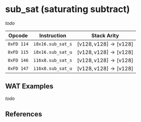 
# sub_sat (saturating subtract)

_todo_



| Opcode     | Instruction       | Stack Arity |
|------------|-------------------|-------------|
| `0xFD 114` | `i8x16.sub_sat_s` | $[ \mathsf{v128}, \mathsf{v128} ] \to [ \mathsf{v128} ]$ |
| `0xFD 115` | `i8x16.sub_sat_u` | $[ \mathsf{v128}, \mathsf{v128} ] \to [ \mathsf{v128} ]$ |
| `0xFD 146` | `i16x8.sub_sat_s` | $[ \mathsf{v128}, \mathsf{v128} ] \to [ \mathsf{v128} ]$ |
| `0xFD 147` | `i16x8.sub_sat_u` | $[ \mathsf{v128}, \mathsf{v128} ] \to [ \mathsf{v128} ]$ |


## WAT Examples

_todo_

## References

[^§2.4.2]: _WebAssembly Core Specification, Structure, Vector Instructions_ - <https://webassembly.github.io/spec/core/bikeshed/#vector-instructions%E2%91%A0>
[^§4.3.2.44]: _WebAssembly Core Specification, Execution, Integer Operations, isubsat_uN_ - <https://webassembly.github.io/spec/core/bikeshed/#-hrefop-isubsat-umathrmisubsat_u_n-i_1-i_2>
[^§4.3.2.45]: _WebAssembly Core Specification, Execution, Integer Operations, isubsat_sN_ - <https://webassembly.github.io/spec/core/bikeshed/#-hrefop-isubsat-smathrmisubsat_s_n-i_1-i_2>
[^§4.3:sat]: _WebAssembly Core Specification, Execution, Numerics, Saturation of integers_ - <https://webassembly.github.io/spec/core/bikeshed/#aux-sat-u>
